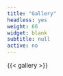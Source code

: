 ```yaml
---
title: "Gallery"
headless: yes
weight: 66
widget: blank
subtitle: null
active: no
---
```


{{< gallery >}}
